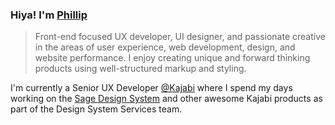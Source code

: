 ### Hiya! I'm [Phillip](https://pixelflips.com)

> Front-end focused UX developer, UI designer, and passionate creative in the areas of user experience, web development, design, and website performance. I enjoy creating unique and forward thinking products using well-structured markup and styling.

I'm currently a Senior UX Developer [@Kajabi](https://kajabi.com/) where I spend my days working on the [Sage Design System](https://sage.kajabi.com/) and other awesome Kajabi products as part of the Design System Services team.
